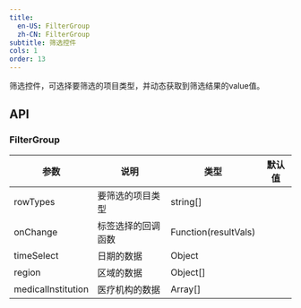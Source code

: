 ```yaml
---
title:
  en-US: FilterGroup
  zh-CN: FilterGroup
subtitle: 筛选控件
cols: 1
order: 13
---
```


筛选控件，可选择要筛选的项目类型，并动态获取到筛选结果的value值。

## API

### FilterGroup

| 参数      | 说明                                      | 类型         | 默认值 |
|----------|------------------------------------------|-------------|-------|
| rowTypes    |要筛选的项目类型   |string[] | |
| onChange | 标签选择的回调函数 | Function(resultVals) |  |
| timeSelect | 日期的数据 | Object |  |
| region | 区域的数据 | Object[] |  |
| medicalInstitution | 医疗机构的数据 | Array[] |  |
